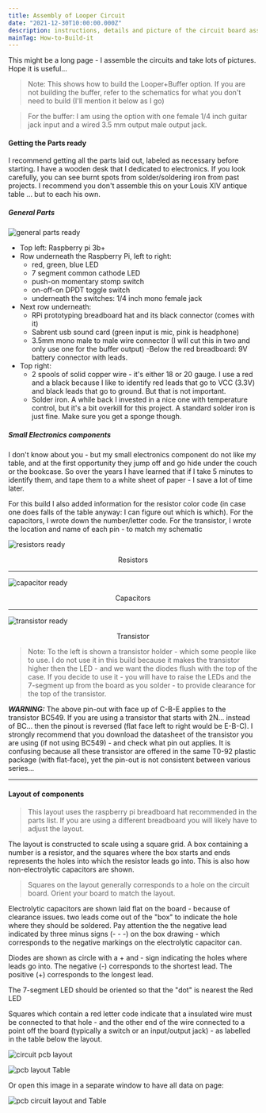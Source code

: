 ```yaml
---
title: Assembly of Looper Circuit
date: "2021-12-30T10:00:00.000Z"
description: instructions, details and picture of the circuit board assembly
mainTag: How-to-Build-it
---
```


This might be a long page - I assemble the circuits and take lots of pictures.  Hope it is useful...

>Note: This shows how to build the Looper+Buffer option.  If you are not building the buffer, refer to the schematics for what you don't need to build (I'll mention it below as I go)

> For the buffer: I am using the option with one female 1/4 inch guitar jack input and a wired 3.5 mm output male output jack.

#### Getting the Parts ready

I recommend getting all the parts laid out, labeled as necessary before starting.  I have a wooden desk that I dedicated to electronics.  If you look carefully, you can see  burnt spots from solder/soldering iron from past projects.  I recommend you don't assemble this on your Louis XIV antique table ... but to each his own.

##### General Parts

![general parts ready](./partsready.png)

- Top left: Raspberry pi 3b+
- Row underneath the Raspberry Pi, left to right:
    - red, green, blue LED
    - 7 segment common cathode LED
    - push-on momentary stomp switch
    - on-off-on DPDT toggle switch
    - underneath the switches: 1/4 inch mono female jack
- Next row underneath:
    - RPi prototyping breadboard hat and its black connector (comes with it)
    - Sabrent usb sound card (green input is mic, pink is headphone)
    - 3.5mm mono male to male wire connector (I will cut this in two and only use one for the buffer output)
    -Below the red breadboard:  9V battery connector with leads.
- Top right:
    - 2 spools of solid copper wire - it's either 18 or 20 gauge.  I use a red and a black because I like to identify red leads that go to VCC (3.3V) and black leads that go to ground. But that is not important.
    - Solder iron.  A while back I invested in a nice one with temperature control, but it's a bit overkill for this project.  A standard solder iron is just fine.  Make sure you get a sponge though.

##### Small Electronics components

I don't know about you - but my small electronics component do not like my table, and at the first opportunity they jump off and go hide under the couch or the bookcase.  So over the years I have learned that if I take 5 minutes to identify them, and tape them to a white sheet of paper - I save a lot of time later.

For this build I also added information for the resistor color code (in case one does falls of the table anyway: I can figure out which is which). For the capacitors, I wrote down the number/letter code. For the transistor, I wrote the location and name of each pin - to match my schematic

![resistors ready](./partsresistors.png)
<p style="text-align:center">Resistors</p>

---

![capacitor ready](./partscapacitors.png)
<p style="text-align:center">Capacitors</p>

---

![transistor ready](./partstransistor_correct.png)
<p style="text-align:center">Transistor</p>

>Note: To the left is shown a transistor holder - which some people like to use. I do not use it in this build because it makes the transistor higher then the LED - and we want the diodes flush with the top of the case.  If you decide to use it - you will have to raise the LEDs and the 7-segment up from the board as you solder - to provide clearance for the top of the transistor.

***WARNING:*** The above pin-out with face up of C-B-E applies to the transistor BC549.   If you are using a transistor that starts with 2N... instead of BC... then the pinout is reversed (flat face left to right would be E-B-C).  I strongly recommend that you download the datasheet of the transistor you are using (if not using BC549) - and check what pin out applies.  It is confusing because all these transistor are offered in the same T0-92 plastic package (with flat-face), yet the pin-out is not consistent between various series...

---

#### Layout of components

> This layout uses the raspberry pi breadboard hat recommended in the parts list.  If you are using a different breadboard you will likely have to adjust the layout.

The layout is constructed to scale using a square grid.  A box containing a number is a resistor, and the squares where the box starts and ends represents the holes into which the resistor leads go into.  This is also how non-electrolytic capacitors are shown.

> Squares on the layout generally corresponds to a hole on the circuit board. Orient your board to match the layout.

Electrolytic capacitors are shown laid flat on the board - because of clearance issues.  two leads come out of the "box" to indicate the hole where they should be soldered.  Pay attention the the negative lead indicated by three minus signs (- - -) on the box drawing - which corresponds to the negative markings on the electrolytic capacitor can.

Diodes are shown as circle with a + and - sign indicating the holes where leads go into.  The negative (-) corresponds to the shortest lead.  The positive (+) corresponds to the longest lead.

The 7-segment LED should be oriented so that the "dot" is nearest the Red LED

Squares which contain a red letter code indicate that a insulated wire must be connected to that hole - and the other end of the wire connected to a point off the board (typically a switch or an input/output jack) - as labelled in the table below the layout.

![circuit pcb layout](./assemblyLayout2B.png)

![ pcb layout Table](./layoutTable2.png)

Or open this image in a separate window to have all data on page:

![ pcb circuit layout  and Table](./layoutAndTable2B.png)






